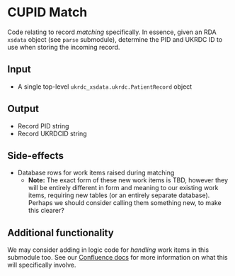 # CUPID Match

Code relating to record _matching_ specifically. In essence, given an RDA `xsdata` object (see `parse` submodule), determine the PID and UKRDC ID to use when storing the incoming record.

## Input

- A single top-level `ukrdc_xsdata.ukrdc.PatientRecord` object

## Output

- Record PID string
- Record UKRDCID string

## Side-effects

- Database rows for work items raised during matching
  - **Note:** The exact form of these new work items is TBD, however they will be entirely different in form and meaning to our existing work items, requiring new tables (or an entirely separate database). Perhaps we should consider calling them something new, to make this clearer?

## Additional functionality

We may consider adding in logic code for _handling_ work items in this submodule too. See our [Confluence docs](https://renalregistry.atlassian.net/wiki/spaces/SP/pages/2213249114/JTRACE+Replacement#2.3-Work-Item:-Reject-file-for-existing-patient-record) for more information on what this will specifically involve.
